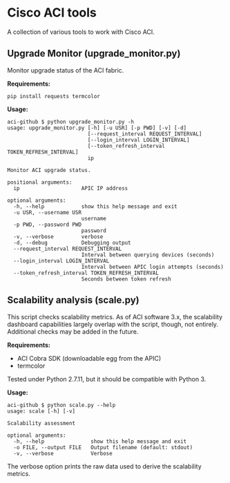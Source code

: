 # Cisco ACI tools

A collection of various tools to work with Cisco ACI.

## Upgrade Monitor (upgrade_monitor.py)

Monitor upgrade status of the ACI fabric.

**Requirements:**
```
pip install requests termcolor
```

**Usage:**
```
aci-github $ python upgrade_monitor.py -h
usage: upgrade_monitor.py [-h] [-u USR] [-p PWD] [-v] [-d]
                          [--request_interval REQUEST_INTERVAL]
                          [--login_interval LOGIN_INTERVAL]
                          [--token_refresh_interval TOKEN_REFRESH_INTERVAL]
                          ip

Monitor ACI upgrade status.

positional arguments:
  ip                    APIC IP address

optional arguments:
  -h, --help            show this help message and exit
  -u USR, --username USR
                        username
  -p PWD, --password PWD
                        password
  -v, --verbose         verbose
  -d, --debug           Debugging output
  --request_interval REQUEST_INTERVAL
                        Interval between querying devices (seconds)
  --login_interval LOGIN_INTERVAL
                        Interval between APIC login attempts (seconds)
  --token_refresh_interval TOKEN_REFRESH_INTERVAL
                        Seconds between token refresh
```

## Scalability analysis (scale.py)

This script checks scalability metrics. As of ACI software 3.x, the scalability dashboard capabilities largely overlap with the script, though, not entirely. Additional checks may be added in the future.

**Requirements:**

* ACI Cobra SDK (downloadable egg from the APIC)
* termcolor

Tested under Python 2.7.11, but it should be compatible with Python 3.

**Usage:**

```
aci-github $ python scale.py --help
usage: scale [-h] [-v]

Scalability assessment

optional arguments:
  -h, --help               show this help message and exit
  -o FILE, --output FILE   Output filename (default: stdout)
  -v, --verbose            Verbose
```

The verbose option prints the raw data used to derive the scalability metrics.
